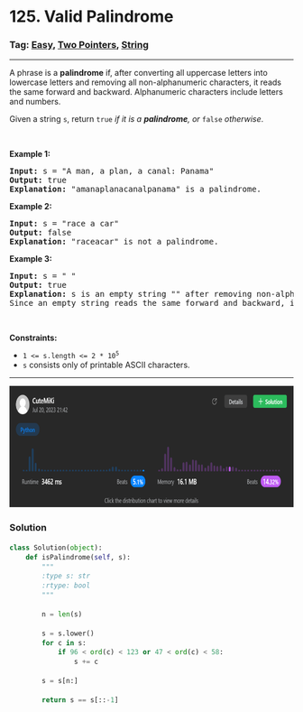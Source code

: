 # 125. Valid Palindrome
### Tag: [Easy](https://github.com/TheOnlyMiki/LeetCode-For-Fun/tree/main#easy-level), [Two Pointers](https://github.com/TheOnlyMiki/LeetCode-For-Fun/tree/main#two-pointers), [String](https://github.com/TheOnlyMiki/LeetCode-For-Fun/tree/main#string)
---
<div class="px-5 pt-4"><div class="flex"></div><div class="_1l1MA" data-track-load="description_content"><p>A phrase is a <strong>palindrome</strong> if, after converting all uppercase letters into lowercase letters and removing all non-alphanumeric characters, it reads the same forward and backward. Alphanumeric characters include letters and numbers.</p>

<p>Given a string <code>s</code>, return <code>true</code><em> if it is a <strong>palindrome</strong>, or </em><code>false</code><em> otherwise</em>.</p>

<p>&nbsp;</p>
<p><strong class="example">Example 1:</strong></p>

<pre><strong>Input:</strong> s = "A man, a plan, a canal: Panama"
<strong>Output:</strong> true
<strong>Explanation:</strong> "amanaplanacanalpanama" is a palindrome.
</pre>

<p><strong class="example">Example 2:</strong></p>

<pre><strong>Input:</strong> s = "race a car"
<strong>Output:</strong> false
<strong>Explanation:</strong> "raceacar" is not a palindrome.
</pre>

<p><strong class="example">Example 3:</strong></p>

<pre><strong>Input:</strong> s = " "
<strong>Output:</strong> true
<strong>Explanation:</strong> s is an empty string "" after removing non-alphanumeric characters.
Since an empty string reads the same forward and backward, it is a palindrome.
</pre>

<p>&nbsp;</p>
<p><strong>Constraints:</strong></p>

<ul>
	<li><code>1 &lt;= s.length &lt;= 2 * 10<sup>5</sup></code></li>
	<li><code>s</code> consists only of printable ASCII characters.</li>
</ul>
</div></div>

---
<img src="Submit.png" width="700" height="215" />

### Solution

```python
class Solution(object):
    def isPalindrome(self, s):
        """
        :type s: str
        :rtype: bool
        """

        n = len(s)

        s = s.lower()
        for c in s:
            if 96 < ord(c) < 123 or 47 < ord(c) < 58:
                s += c

        s = s[n:]
        
        return s == s[::-1]
```
